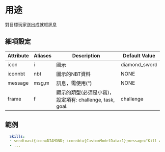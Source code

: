 用途
====================

對目標玩家送出成就框訊息

細項設定
----------

| Attribute | Aliases | Description   | Default Value  |
|-----------|---------|-------------------------------------------------------------------------------------|----------------|
| icon  | i   | 圖示  | diamond_sword |
| iconnbt   | nbt | 圖示的NBT資料  | NONE   |
| message   | msg,m   | 訊息，需使用(") | NONE   |
| frame | f   | 顯示的類型(必須是小寫)，設定項有: challenge, task, goal. | challenge  |

  

範例
--------
```yml
  Skills:
  - sendtoast{icon=DIAMOND; iconnbt={CustomModelData:1};message="Kill a boss!";frame=challenge} @PlayersInRadius{r=10}
  - ...
```
